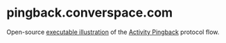 pingback.converspace.com
========================

Open-source [executable illustration](http://pingback.converspace.com/) of the [Activity Pingback](http://activitypingback.org/) protocol flow.